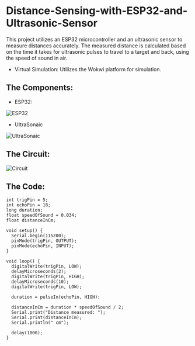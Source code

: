 # Distance-Sensing-with-ESP32-and-Ultrasonic-Sensor
This project utilizes an ESP32 microcontroller and an ultrasonic sensor to measure distances accurately. The measured distance is calculated based on the time it takes for ultrasonic pulses to travel to a target and back, using the speed of sound in air.

- Virtual Simulation: Utilizes the Wokwi platform for simulation.

## The Components:

- ESP32:
  
![ESP32](https://github.com/user-attachments/assets/a88d1aa8-bae2-49cd-991a-c249219b5330)

- UltraSonaic
  
![UltraSonaic](https://github.com/user-attachments/assets/547fae7e-9a9e-425a-836e-9b5c43c31f7b)

## The Circuit:

![Circuit](https://github.com/user-attachments/assets/329c6552-807b-4792-9fc0-580978b722e8)

## The Code:

```
int trigPin = 5;        
int echoPin = 18;        
long duration;           
float speedOfSound = 0.034; 
float distanceInCm;    

void setup() {
  Serial.begin(115200);   
  pinMode(trigPin, OUTPUT);
  pinMode(echoPin, INPUT);  
}

void loop() {
  digitalWrite(trigPin, LOW);      
  delayMicroseconds(2);             
  digitalWrite(trigPin, HIGH);      
  delayMicroseconds(10);      
  digitalWrite(trigPin, LOW);      

  duration = pulseIn(echoPin, HIGH); 

  distanceInCm = duration * speedOfSound / 2; 
  Serial.print("Distance measured: ");
  Serial.print(distanceInCm);
  Serial.println(" cm");     

  delay(1000); 
}
```

